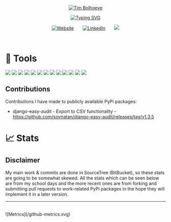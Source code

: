 <p align="center">
  <a href="https://github.com/Tim-Bolhoeve">
    <img src="https://github.com/Tim-Bolhoeve/Tim-Bolhoeve/assets/74612255/bb96cfab-a721-4b08-9e17-0be30180d979" alt="Tim Bolhoeve" /></a>
</p>

<p align="center">
  <!-- Typing SVG by DenverCoder1 - https://github.com/DenverCoder1/readme-typing-svg -->
  <a href="https://github.com/Tim-Bolhoeve">
    <a href="https://github.com/Tim-Bolhoeve"><img src="https://readme-typing-svg.demolab.com?font=Fira+code&pause=1000&color=FF4F5D&background=FFFFFF00&center=true&vCenter=true&width=435&lines=Full-Stack+Software+Engineer;Django+web+developer" alt="Typing SVG" /></a>
</p>

<!-- Social icons section -->
<p align="center">
  <a href="https://indedomum.nl/"><img width="32px" alt="Website" title="Personal Website" src="https://i.imgur.com/KPV5ChT.png"/></a>
  &#8287;&#8287;&#8287;&#8287;&#8287;
  <a href="https://www.linkedin.com/in/tim-bolhoeve-478423199/"><img width="32px" alt="LinkedIn" title="LinkedIn" src="https://i.imgur.com/oK2iGaP.png"/></a>
  &#8287;&#8287;&#8287;&#8287;&#8287;
  <a href="https://www.facebook.com/tim.bolhoeve/" alt="Facebook" title="Facebook"><img width="32px" src="https://i.imgur.com/6wsxLbx.png"/></a>

</p>

<br/>


# 🔨 Tools 
![](https://img.shields.io/badge/Windows-informational?style=flat&logo=Windows&logoColor=white&color=0078D6)
![](https://img.shields.io/badge/VSCode-informational?style=flat&logo=VisualStudioCode&logoColor=white&color=007ACC)
![](https://img.shields.io/badge/Django-informational?style=flat&logo=Django&logoColor=white&color=092E20)
![](https://img.shields.io/badge/Python-informational?style=flat&logo=Python&logoColor=white&color=3776AB)
![](https://img.shields.io/badge/SQLite-informational?style=flat&logo=SQLite&logoColor=white&color=003B57)
![](https://img.shields.io/badge/PostgreSQL-informational?style=flat&logo=PostgreSQL&logoColor=white&color=4169E1)
![](https://img.shields.io/badge/JSON-informational?style=flat&logo=JSON&logoColor=white&color=000000)
![](https://img.shields.io/badge/jQuery-informational?style=flat&logo=jQuery&logoColor=white&color=0769AD)
![](https://img.shields.io/badge/Javascript-informational?style=flat&logo=JavaScript&logoColor=white&color=F7DF1E)
![](https://img.shields.io/badge/HTML-informational?style=flat&logo=HTML5&logoColor=white&color=E34F26)
![](https://img.shields.io/badge/Bootstrap-informational?style=flat&logo=Bootstrap&logoColor=white&color=7952B3)
![](https://img.shields.io/badge/Batch-informational?style=flat&logo=PowerShell&logoColor=white&color=FF0000)
![](https://img.shields.io/badge/Git-informational?style=flat&logo=Git&logoColor=white&color=F05032)

## Contributions
Contributions I have made to publicly available PyPi packages:
* django-easy-audit - Export to CSV functionality - https://github.com/soynatan/django-easy-audit/releases/tag/v1.3.5

# 📈 Stats 
## Disclaimer
My main work & commits are done in SourceTree (BitBucket), so these stats are going to be somewhat skewed. All the stats which can be seen below are from my school days and the more recent ones are from forking and submitting pull requests to work-related PyPi packages in the hope they will implement it in a later version.
<hr/><br/>
![Metrics](/github-metrics.svg)
